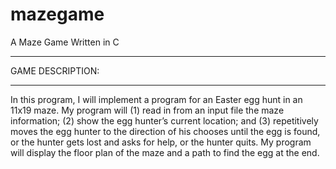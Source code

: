 mazegame
========

A Maze Game Written in C

*******************************************************************************
GAME DESCRIPTION:
*******************************************************************************
In this program, I will implement a program for an Easter egg hunt in an 11x19 
maze. My program will (1) read in from an input file the maze information; (2) 
show the egg hunter’s current location; and (3) repetitively moves the egg 
hunter to the direction of his chooses until the egg is found, or the hunter 
gets lost and asks for help, or the hunter quits. My program will display 
the floor plan of the maze and a path to find the egg at the end.
